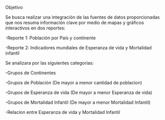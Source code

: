 Objetivo

Se busca realizar una integración de las fuentes de datos proporcionadas que nos resuma información clave por medio de mapas y gráficos interactivos en dos reportes:

-Reporte 1: Población por País y continente

-Reporte 2: Indicadores mundiales de Esperanza de vida y Mortalidad infantil

Se analizara por las siguientes categorías:

-Grupos de Continentes

-Grupos de Población (De mayor a menor cantidad de poblacion)

-Grupos de Esperanza de vida (De mayor a menor Esperanza de vida)

-Grupos de Mortalidad Infantil (De mayor a menor Mortalidad Infantil)

-Relacion entre Esperanza de vida y Mortalidad Infantil

